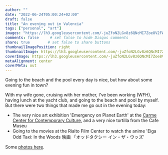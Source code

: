 ```yaml
---
author: ""
date: "2022-06-24T05:00:24+02:00"
draft: false
title: "An evening out in Valencia"
tags: ["personal", "art"]
images: "https://lh3.googleusercontent.com/-juZfoN2LGv8z6QNcMI7Zoe8V2FWIcy3I1VFYDE9P1uM_xKC1EJgH-5fDPtesEVOBpBrSNG2RmMnVjIY6It7mB6zBhRVXlJNNOZYTwsHV1GmDLs7zLTEpD6MUJ31J2SmW9Y5XRmgb1U=w2400"
comments: false     # set false to hide Disqus comments
share: true        # set false to share buttons
thumbnailImagePosition: right
thumbnailImage: https://lh3.googleusercontent.com/-juZfoN2LGv8z6QNcMI7Zoe8V2FWIcy3I1VFYDE9P1uM_xKC1EJgH-5fDPtesEVOBpBrSNG2RmMnVjIY6It7mB6zBhRVXlJNNOZYTwsHV1GmDLs7zLTEpD6MUJ31J2SmW9Y5XRmgb1U=w2400
coverImage: https://lh3.googleusercontent.com/-juZfoN2LGv8z6QNcMI7Zoe8V2FWIcy3I1VFYDE9P1uM_xKC1EJgH-5fDPtesEVOBpBrSNG2RmMnVjIY6It7mB6zBhRVXlJNNOZYTwsHV1GmDLs7zLTEpD6MUJ31J2SmW9Y5XRmgb1U=w2400
metaAlignment: center
coverMeta: out
---
```


Going to the beach and the pool every day is nice, but how about some evening fun in town?

<!--more-->

With my wife gone, cruising with her mother, I've been working (WFH), having lunch at the yacht club, and going to the beach and pool by myself. But there were two things that made me go out in the evening today:

* The very nice art exhibition 'Emergency on Planet Earth' at the [Carme Center for Contemporary Culture](https://www.consorcimuseus.gva.es/centro-del-carmen/), and a very nice tortilla from the Cafe Museu
* Going to the movies at the Rialto Film Center to watch the anime 'Eiga Odd Taxi: In the Woods 映画 「オッドタクシー イン・ザ・ウッズ'

Some [photos here](https://photos.app.goo.gl/whPMM1a1dKoiELdt6).